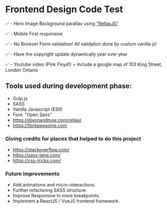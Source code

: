 # Frontend Design Code Test

:white_check_mark: - Hero Image Background parallax using ["RellaxJS"](https://dixonandmoe.com/rellax/)

:white_check_mark: - Mobile First responsive

:white_check_mark: - No Browser Form validation! All validation done by custom vanilla js!

:white_check_mark: - Have the copyright update dynamically year over year

:white_check_mark: - Youtube video (Pink Floyd!) + include a google map of 103 King Street, London Ontario


  ## Tools used during development phase:
- Gulp.js
- SASS
- Vanilla Javascript (ES6)
- Font: "Open Sans"
- https://dixonandmoe.com/rellax/
- https://fontawesome.com​



### Giving credits for places that helped to do this project
- https://stackoverflow.com/
- https://sass-lang.com/
- https://css-tricks.com/


### Future Improvements
- Add animations and micro-interactions.
- Further refactoring SASS structure.
- Improve Responsive to more breakpoints.
- Implement a ReactJS / VueJS frontend framework.